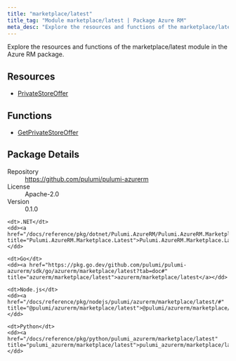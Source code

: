 ```yaml
---
title: "marketplace/latest"
title_tag: "Module marketplace/latest | Package Azure RM"
meta_desc: "Explore the resources and functions of the marketplace/latest module in the Azure RM package."
---
```


<!-- WARNING: this file was generated by Pulumi Docs Generator. -->
<!-- Do not edit by hand unless you're certain you know what you are doing! -->

Explore the resources and functions of the marketplace/latest module in the Azure RM package.

<h2 id="resources">Resources</h2>
<ul class="api">
    <li><a href="privatestoreoffer" title="PrivateStoreOffer"><span class="symbol resource"></span>PrivateStoreOffer</a></li>
</ul>

<h2 id="functions">Functions</h2>
<ul class="api">
    <li><a href="getprivatestoreoffer" title="GetPrivateStoreOffer"><span class="symbol function"></span>GetPrivateStoreOffer</a></li>
</ul>

<h2 id="package-details">Package Details</h2>
<dl class="package-details">
	<dt>Repository</dt>
	<dd><a href="https://github.com/pulumi/pulumi-azurerm">https://github.com/pulumi/pulumi-azurerm</a></dd>
	<dt>License</dt>
	<dd>Apache-2.0</dd>
	<dt>Version</dt>
	<dd>0.1.0</dd>
</dl>



<dl class="tabular">

    <dt>.NET</dt>
    <dd><a href="/docs/reference/pkg/dotnet/Pulumi.AzureRM/Pulumi.AzureRM.Marketplace.Latest.html" title="Pulumi.AzureRM.Marketplace.Latest">Pulumi.AzureRM.Marketplace.Latest</a></dd>

    <dt>Go</dt>
    <dd><a href="https://pkg.go.dev/github.com/pulumi/pulumi-azurerm/sdk/go/azurerm/marketplace/latest?tab=doc#" title="azurerm/marketplace/latest">azurerm/marketplace/latest</a></dd>

    <dt>Node.js</dt>
    <dd><a href="/docs/reference/pkg/nodejs/pulumi/azurerm/marketplace/latest/#" title="@pulumi/azurerm/marketplace/latest">@pulumi/azurerm/marketplace/latest</a></dd>

    <dt>Python</dt>
    <dd><a href="/docs/reference/pkg/python/pulumi_azurerm/marketplace/latest" title="pulumi_azurerm/marketplace/latest">pulumi_azurerm/marketplace/latest</a></dd>

</dl>

